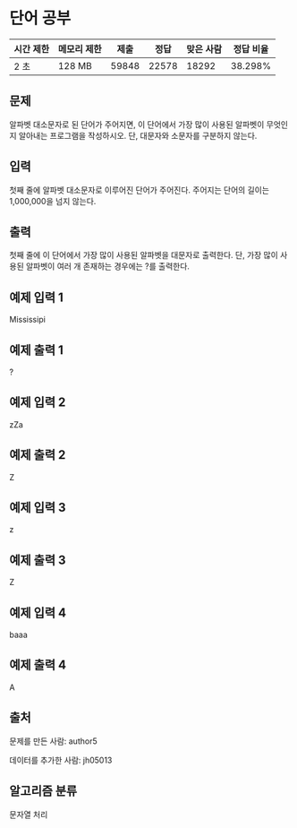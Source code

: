 # 단어 공부

|시간 제한	|메모리 제한	|제출	|정답	|맞은 사람	|정답 비율
|-|-|-|-|-|-|
|2 초	|128 MB	|59848	|22578	|18292	|38.298%

## 문제
알파벳 대소문자로 된 단어가 주어지면, 이 단어에서 가장 많이 사용된 알파벳이 무엇인지 알아내는 프로그램을 작성하시오. 단, 대문자와 소문자를 구분하지 않는다.

## 입력
첫째 줄에 알파벳 대소문자로 이루어진 단어가 주어진다. 주어지는 단어의 길이는 1,000,000을 넘지 않는다.

## 출력
첫째 줄에 이 단어에서 가장 많이 사용된 알파벳을 대문자로 출력한다. 단, 가장 많이 사용된 알파벳이 여러 개 존재하는 경우에는 ?를 출력한다.

## 예제 입력 1 
Mississipi

## 예제 출력 1 
?

## 예제 입력 2 
zZa

## 예제 출력 2 
Z

## 예제 입력 3 
z

## 예제 출력 3 
Z

## 예제 입력 4 
baaa

## 예제 출력 4 
A

## 출처
문제를 만든 사람: author5

데이터를 추가한 사람: jh05013

## 알고리즘 분류
문자열 처리
